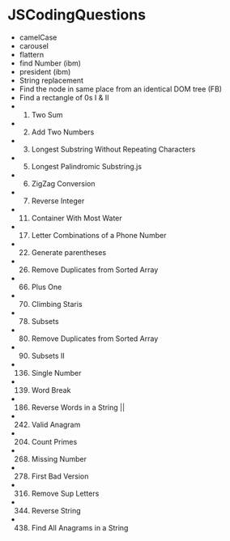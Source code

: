 # JSCodingQuestions
* camelCase
* carousel
* flattern
* find Number (ibm)
* president (ibm)
* String replacement
* Find the node in same place from an identical DOM tree (FB)
* Find a rectangle of 0s I & II
* 1. Two Sum
* 2. Add Two Numbers
* 3. Longest Substring Without Repeating Characters
* 5. Longest Palindromic Substring.js
* 6. ZigZag Conversion
* 7. Reverse Integer
* 11. Container With Most Water
* 17. Letter Combinations of a Phone Number
* 22. Generate parentheses
* 26. Remove Duplicates from Sorted Array
* 66. Plus One
* 70. Climbing Staris
* 78. Subsets
* 80. Remove Duplicates from Sorted Array
* 90. Subsets II
* 136. Single Number
* 139. Word Break
* 186. Reverse Words in a String ||
* 242. Valid Anagram
* 204. Count Primes
* 268. Missing Number
* 278. First Bad Version
* 316. Remove Sup Letters
* 344. Reverse String
* 438. Find All Anagrams in a String